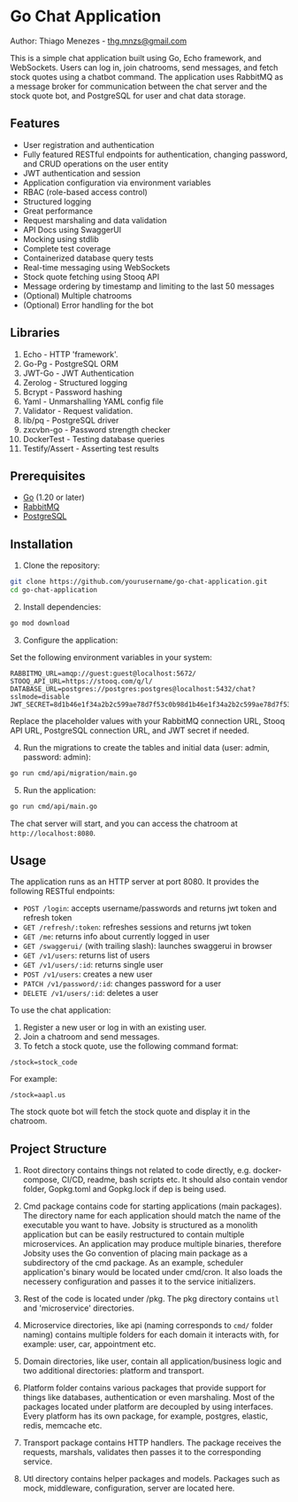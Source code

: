 # Go Chat Application

Author: Thiago Menezes - thg.mnzs@gmail.com

This is a simple chat application built using Go, Echo framework, and WebSockets. Users can log in, join chatrooms, send messages, and fetch stock quotes using a chatbot command. The application uses RabbitMQ as a message broker for communication between the chat server and the stock quote bot, and PostgreSQL for user and chat data storage.

## Features

- User registration and authentication
- Fully featured RESTful endpoints for authentication, changing password, and CRUD operations on the user entity
- JWT authentication and session
- Application configuration via environment variables
- RBAC (role-based access control)
- Structured logging
- Great performance
- Request marshaling and data validation
- API Docs using SwaggerUI
- Mocking using stdlib
- Complete test coverage
- Containerized database query tests
- Real-time messaging using WebSockets
- Stock quote fetching using Stooq API
- Message ordering by timestamp and limiting to the last 50 messages
- (Optional) Multiple chatrooms
- (Optional) Error handling for the bot

## Libraries

1. Echo - HTTP 'framework'.
2. Go-Pg - PostgreSQL ORM
3. JWT-Go - JWT Authentication
4. Zerolog - Structured logging
5. Bcrypt - Password hashing
6. Yaml - Unmarshalling YAML config file
7. Validator - Request validation.
8. lib/pq - PostgreSQL driver
9. zxcvbn-go - Password strength checker
10. DockerTest - Testing database queries
11. Testify/Assert - Asserting test results

## Prerequisites

- [Go](https://golang.org/doc/install) (1.20 or later)
- [RabbitMQ](https://www.rabbitmq.com/download.html)
- [PostgreSQL](https://www.postgresql.org/download/)

## Installation

1. Clone the repository:

```sh
git clone https://github.com/yourusername/go-chat-application.git
cd go-chat-application
```

2. Install dependencies:

```sh
go mod download
```

3. Configure the application:

Set the following environment variables in your system:

```
RABBITMQ_URL=amqp://guest:guest@localhost:5672/
STOOQ_API_URL=https://stooq.com/q/l/
DATABASE_URL=postgres://postgres:postgres@localhost:5432/chat?sslmode=disable
JWT_SECRET=8d1b46e1f34a2b2c599ae78d7f53c0b98d1b46e1f34a2b2c599ae78d7f53c0b9
```

Replace the placeholder values with your RabbitMQ connection URL, Stooq API URL, PostgreSQL connection URL, and JWT secret if needed.

4. Run the migrations to create the tables and initial data (user: admin, password: admin):

```sh
go run cmd/api/migration/main.go
```

5. Run the application:

```sh
go run cmd/api/main.go
```

The chat server will start, and you can access the chatroom at `http://localhost:8080`.

## Usage

The application runs as an HTTP server at port 8080. It provides the following RESTful endpoints:

* `POST /login`: accepts username/passwords and returns jwt token and refresh token
* `GET /refresh/:token`: refreshes sessions and returns jwt token
* `GET /me`: returns info about currently logged in user
* `GET /swaggerui/` (with trailing slash): launches swaggerui in browser
* `GET /v1/users`: returns list of users
* `GET /v1/users/:id`: returns single user
* `POST /v1/users`: creates a new user
* `PATCH /v1/password/:id`: changes password for a user
* `DELETE /v1/users/:id`: deletes a user

To use the chat application:

1. Register a new user or log in with an existing user.
2. Join a chatroom and send messages.
3. To fetch a stock quote, use the following command format:

```
/stock=stock_code
```

For example:

```
/stock=aapl.us
```

The stock quote bot will fetch the stock quote and display it in the chatroom.

## Project Structure

1. Root directory contains things not related to code directly, e.g. docker-compose, CI/CD, readme, bash scripts etc. It should also contain vendor folder, Gopkg.toml and Gopkg.lock if dep is being used.

2. Cmd package contains code for starting applications (main packages). The directory name for each application should match the name of the executable you want to have. Jobsity is structured as a monolith application but can be easily restructured to contain multiple microservices. An application may produce multiple binaries, therefore Jobsity uses the Go convention of placing main package as a subdirectory of the cmd package. As an example, scheduler application's binary would be located under cmd/cron. It also loads the necessery configuration and passes it to the service initializers.

3. Rest of the code is located under /pkg. The pkg directory contains `utl` and 'microservice' directories.

4. Microservice directories, like api (naming corresponds to `cmd/` folder naming) contains multiple folders for each domain it interacts with, for example: user, car, appointment etc.

5. Domain directories, like user, contain all application/business logic and two additional directories: platform and transport.

6. Platform folder contains various packages that provide support for things like databases, authentication or even marshaling. Most of the packages located under platform are decoupled by using interfaces. Every platform has its own package, for example, postgres, elastic, redis, memcache etc.

7. Transport package contains HTTP handlers. The package receives the requests, marshals, validates then passes it to the corresponding service.

8. Utl directory contains helper packages and models. Packages such as mock, middleware, configuration, server are located here.

